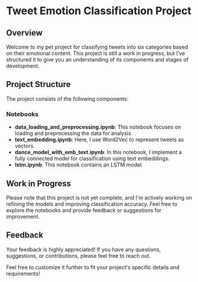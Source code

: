 # Tweet Emotion Classification Project

## Overview
Welcome to my pet project for classifying tweets into six categories based on their emotional content. This project is still a work in progress, but I've structured it to give you an understanding of its components and stages of development.

## Project Structure
The project consists of the following components:

### Notebooks
- **data_loading_and_preprocessing.ipynb**: This notebook focuses on loading and preprocessing the data for analysis.
- **text_embedding.ipynb**: Here, I use Word2Vec to represent tweets as vectors.
- **dance_model_with_emb_text.ipynb**: In this notebook, I implement a fully connected model for classification using text embeddings.
- **lstm.ipynb**: This notebook contains an LSTM model.

## Work in Progress
Please note that this project is not yet complete, and I'm actively working on refining the models and improving classification accuracy. Feel free to explore the notebooks and provide feedback or suggestions for improvement.

## Feedback
Your feedback is highly appreciated! If you have any questions, suggestions, or contributions, please feel free to reach out.

Feel free to customize it further to fit your project's specific details and requirements!